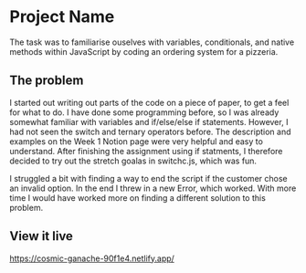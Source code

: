 # Project Name

The task was to familiarise ouselves with variables, conditionals, and native methods within JavaScript by coding an ordering system for a pizzeria.

## The problem

I started out writing out parts of the code on a piece of paper, to get a feel for what to do. I have done some programming before, so I was already somewhat familiar with variables and if/else/else if statements. However, I had not seen the switch and ternary operators before. The description and examples on the Week 1 Notion page were very helpful and easy to understand. After finishing the assignment using if statments, I therefore decided to try out the stretch goalas in switchc.js, which was fun. 

I struggled a bit with finding a way to end the script if the customer chose an invalid option. In the end I threw in a new Error, which worked. With more time I would have worked more on finding a different solution to this problem. 

## View it live

https://cosmic-ganache-90f1e4.netlify.app/
